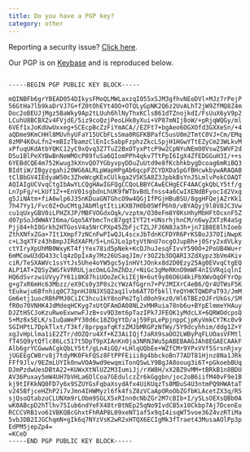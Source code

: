 ```yaml
---
title: Do you have a PGP key?
category: other
---
```


Reporting a security issue? [Click here](/faq/security).

Our PGP is on [Keybase](https://keybase.io/lbry/key.asc) and is reproduced below.

<pre><code id="keybase-key">
-----BEGIN PGP PUBLIC KEY BLOCK-----

mQINBFb6grYBEAD054DIkysFMoQLMWLaxzqI055xSJM3gfhvNEoDVl+MJz7rPejP
56GtHa7lb9kaDrVJ7G+fZ0tOhEYt4OO+OTQLyGpNK2Q6z2UvALhT2jW9ZfMQ8Z4m
Doc2oBEUJjMgz5BaWky9Ap2tLUuh6hlNyThxKClsB61dTZnojkdI/FsUuX6yV9p2
LCuhU8BCBXZv4FVjdE/5iz9coQzjPeoLHk0yXui+VP87mNIj8oW/+pRjqWQGy/ml
6VEf1xJoKdUwUxxeg+SCEcpBcZzFiYmACA//EZFt7+bgAeo6OGXOfd3GXXeSn/+4
aQDme9KmCHHl8MUvhyUFaY15UCbFLsSma0RGFKBPafC5usU0m2TmtC0VJ+Cm/EMq
8zMP4KOuLfn2+mBIzTbamzClEnIc5abpFzphzZkcLSpjH1HGwYTtEZyCm23WLkvM
xPfuqUKdAtbYQKC12yC9xQvq3Z7TuZ2BxOTyxPtcP9w2CpNYuNEmO0VswZSWVF2d
D5u1BlPeXYBwBnNeWMOcP89fuSa6QIomPPh4qkv7TtPpI6IgX4ZfEDGGuH3I/++s
6YEBdCQE4m752Kwug3kXnvQO7YGbyvpyDDuZuUtd9e8fKcbhkbygDcoag6mRiBQ3
BIdtiW/IBgyzgahi20WG6ALRLpWapHPgAb6qcpFZCYDXDa5pGfBHcwkbywARAQAB
tClBbGV4IEdyaW50c3ZheWcgKExCUlkga2V5KSA8Z3JpbkBsYnJ5LmlvPokCOAQT
AQIAIgUCVvqCtgIbAwYLCQgHAwIGFQgCCQoLBBYCAwECHgECF4AACgkQbLY5tf/g
Ln7pFg/+LkUf1Z++EnV01sgbdnLhUK9fWTbvBdLfnss4a6CwIXENdBFyocId2Vxg
g5JiNAtm+fiA6wlp6J35nKDuaGNTGhcO9w4QGjIfPGjHBuBSU/8ggHFQejAZrKk1
7h47Yy1/Fvc0Z+OuCMtgJAbMlgtItiiKXB7H0b05WfP6h0/vBYAQyj9l8V8JC3Vw
cu1qUxyGBV0iLPHZXJP/MBFVOGdxOqk/vzptm/O30eFm8Y0KsHhyMbHFtOcxnF5Z
d07pSoJdWWAYI6ma/Gqo5AYbmcTncB7gqtIYT2t+UNsrhjhnCM/n6wyZXTzR4aSg
Pjj84+hI0Grkh2HTGosV4a5NrCPXp45ZbFjcTZLJFJ6N8Ja3h+jn71B8E8lhIoeb
ZthXNfxZGa+7It1Xmpf7zNCnFwPIwQJL4scxJbTdnKCFDYR6PrKSBoJ37OIiNwpK
c+L3qXTFz43h8mpJIRdXAFM/5+LnGJLo1ptyVtNnU7ocgOJupBh+j0Sry2xdVLky
ctYIryXpUhMB0WxyKT4fjYex78id5pNek+KcDJhuJesqFIvvY590O+2PoUB4Wu+r
6mMCowU3dD433clq4zDpIxAy7Mz26USaqJIm/r3OZ2b3DQARI3ZdXypz3bVm4Kiv
ciR/TeSXAWVc1ssYtJs5Uhe4oYW5gc5y1nHVtJOnkx8d2D0Ezy25Ag0EVvqCtgEQ
ALP1AT+ZQSyZWGfkVRRULjacOmLGJmZhDz/+NiGc3gMeRKnO9mWF4nISVRqiqlnI
HQ6dSvrzwiUVyy7Y61i8K87hiUOoZeCkiIEjN+6ut9y86O6U4kiPbXWvOqOFYrOp
g+g7xR6mHc63Mbzz/eX9Cs0y3P8s2cYWzAfGgrn7+PVJMIXrC4eB6/Qr4UTWsF5K
tEukwju6Bfnhiq0C73pnHJ8NJXSQ2aq1lvb6AT7DfbkllYeQYHKTQWDPaT93/JmM
Gm6etj1uocRBhPMJ0CiIC3hcu1kY8noPm2Tgld0oh9xz0/Hl6TBEzOJFrUkGs/SM
fR0o70VNHK4JdMdeqHCKyg7xUtQFAmDA08NL2xMHRuia78nb6u+BYpElmmeYHAuy
DJZtHSCJoKzuRweExwnwFJzB+sv9D3mt6pTazIPk7JFEOK1yMdcLX+6QRWOdcpsQ
S+Mz8x5ELK/sIuQaWePY30d6c18ZOgYtD/aj59FpLePpjnppCjpKyVmkCY7Kc0v9
SGIHPtL7DpkTlxt/T3kf/8prpgafqKfzZMJbMRGPzNfWy/5Y9dcyhhim/ddg1Z+Y
xgJvHpLlma1iE2ZTr/dOZQru4Xf+KZ3AiIQjfJaRX9saOO2LWByPqFLUOasVFMtl
fT4SQ9ytQflc86Lc517t5DpT9pXIAnKn0ja3NRNJWu5pABEBAAGJAh8EGAECAAkF
Alb6grYCGwwACgkQbLY5tf/gLn4iGQ/+LHlqUQbEe+WZfCMr9YPxVVf5SrsnRjxy
jUGEEgCW8rv8j7tdyMK0FkFQSz8FtPPFEiii8g4bbckoBn77ADT81Hjnz8Na1JRk
FFf9Jlv/9EZmLUYIk0nwVOA9wd9ewqmiTonQSwLY9BgJA8ooug3i6T+pGkoebBUq
DJmPzdwUesDBtA22+KUWxXtNlUZ2M3IumiJj/rXW8H/xX2BZ9vMM+tBRkB1n8BDU
AV36Puxay5mW4UH7bVHLa6DlCoa7GEdulczZr6kGggbn/joc2oB6iifM40vF9e1B
kj9tIFKkNQ0FD7y6x9SZUYGsFqbaXsydAfx4UiKUqzTs8MDuS4U3ntmPQ9HWAtaT
v245BfjceHZhP2i7vJmn4IHWMyzl6fk4fsZ8zVCaApORoObZGfbKLAcetZX3q/R5
sjQsoQtabzoCLUNXm9rLObm9SGLX5xRInn0cNbZGr2M7cBIb+I/ySLsOEXsQBb0A
wK0ABcpD2hTlhv75Iub6ndYeFX48trBtNEp25qNo9IvdCB5x10Ckbp7Aj7DcenEo
RCCCVRB1vo61VBKQBcGhxtFhRAP8L09xeNT1af5x9qI4isqWT5voe36Z4vzRTiMa
5vbJDB2IJGChqmN+gIk6q7NYzVsK2wR2xHTQX6ECIgMk3fTraet43MusaAOlPp3p
EdPM5jepZp4=
=KCeD
-----END PGP PUBLIC KEY BLOCK-----
</code></pre>

<script type="text/javascript">
  // try {
  //   var request = new XMLHttpRequest();
  //   request.open('GET', 'https://keybase.io/lbry/key.asc', true);
  //   request.onload = function() {
  //     if (request.status >= 200 && request.status < 400) {
  //       el = document.getElementById('keybase-key');
  //       el.textContent = request.responseText;
  //     }
  //   };
  //   request.send();
  // } catch(e) {}
</script>
